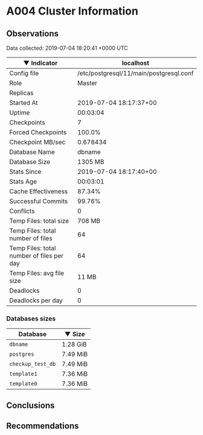 # A004 Cluster Information #

## Observations ##
Data collected: 2019-07-04 18:20:41 +0000 UTC  

|&#9660;&nbsp;Indicator | localhost |
|--------|-------|
|Config file |/etc/postgresql/11/main/postgresql.conf|
|Role |Master|
|Replicas ||
|Started At |2019-07-04&nbsp;18:17:37+00|
|Uptime |00:03:04|
|Checkpoints |7|
|Forced Checkpoints |100.0%|
|Checkpoint MB/sec |0.678434|
|Database Name |dbname|
|Database Size |1305&nbsp;MB|
|Stats Since |2019-07-04&nbsp;18:17:40+00|
|Stats Age |00:03:01|
|Cache Effectiveness |87.34%|
|Successful Commits |99.76%|
|Conflicts |0|
|Temp Files: total size |708&nbsp;MB|
|Temp Files: total number of files |64|
|Temp Files: total number of files per day |64|
|Temp Files: avg file size |11&nbsp;MB|
|Deadlocks |0|
|Deadlocks per day |0|


### Databases sizes ###

| Database | &#9660;&nbsp;Size |
|----------|--------|
| `dbname` | 1.28&nbsp;GiB |
| `postgres` | 7.49&nbsp;MiB |
| `checkup_test_db` | 7.49&nbsp;MiB |
| `template1` | 7.36&nbsp;MiB |
| `template0` | 7.36&nbsp;MiB |


## Conclusions ##


## Recommendations ##


